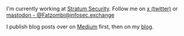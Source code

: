 I'm currently working at [Stratum Security](https://stratumsecurity.com). Follow me on [x (twitter)](https://x.com/fat_zombi) or [mastodon - @Fatzombi@infosec.exchange](https://infosec.exchange/@Fatzombi)

I publish blog posts over on [Medium](http://medium.com/@fat_zombi/) first, then on my [blog](https://fatzombi.com).
